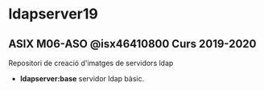 # ldapserver19

## ASIX M06-ASO @isx46410800 Curs 2019-2020

Repositori de creació d'imatges de servidors ldap

* **ldapserver:base** servidor ldap bàsic.


